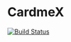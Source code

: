 # CardmeX

[![Build Status](https://app.bitrise.io/app/932750b2ec78707c/status.svg?token=LpjTI9Psq71MTJwEFNQvDQ)](https://app.bitrise.io/app/932750b2ec78707c)
